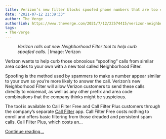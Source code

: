 ```yaml
---
title: Verizon’s new filter blocks spoofed phone numbers that are too close to yours
date: "2021-07-12 21:39:33"
author: The Verge
authorlink: https://www.theverge.com/2021/7/12/22574415/verizon-neighborhood-filter-spoofed-calls
tags:
- The-Verge
---
```

<figure>
      <img alt="" src="https://cdn.vox-cdn.com/thumbor/zmeq82VnnfNfhyIc8T3ld_6wExA=/98x0:1133x690/1310x873/cdn.vox-cdn.com/uploads/chorus_image/image/69572851/Call_Filter_Hero_image_0.0.jpeg" />
        <figcaption><em>Verizon rolls out new Neighborhood Filter tool to help curb spoofed calls.</em> | Image: Verizon</figcaption>
    </figure>

  <p id="PDSTGH">Verizon wants to help curb those obnoxious “spoofing” calls from similar area codes to your own with a new tool called Neighborhood Filter.</p>
<p id="LtWjZ6">Spoofing is the method used by spammers to make a number appear similar to your own so you’re more likely to answer the call. Verizon’s new Neighborhood Filter will allow Verizon customers to send these calls directly to voicemail, as well as any other prefix and area code combinations that the company thinks might be suspicious.</p>
<p id="OOjJ2x">The tool is available to Call Filter Free and Call Filter Plus customers through the company’s separate <a href="https://myvpostpay.verizon.com/ui/acct/secure/productApps/downloads/sfo120005">Call Filter</a> app. Call Filter Free costs nothing to enroll and offers basic filtering from those dreaded and persistent spam calls. Call Filter Plus, which costs an...</p>
  <p>
    <a href="https://www.theverge.com/2021/7/12/22574415/verizon-neighborhood-filter-spoofed-calls">Continue reading&hellip;</a>
  </p>